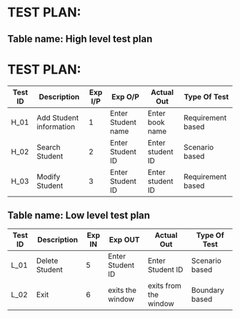 # TEST PLAN:

## Table name: High level test plan
# TEST PLAN:


| **Test ID** | **Description**                                              | **Exp I/P** | **Exp O/P**      | **Actual Out** |**Type Of Test**  |    
|-------------|--------------------------------------------------------------|------------ |-------------     |----------------|------------------|
|  H_01       |Add Student information                                          | 1           |Enter Student name   |Enter book name |Requirement based |
|  H_02       |Search Student                                       | 2           |Enter Student ID|Enter student ID|Scenario based    |
|  H_03       |Modify Student                                              | 3           |Enter Student ID|Enter student ID|Requirement based    |

## Table name: Low level test plan

| **Test ID** | **Description**                                              | **Exp IN** | **Exp OUT** | **Actual Out** |**Type Of Test**  |    
|-------------|--------------------------------------------------------------|------------|-------------|----------------|------------------|
|  L_01       |Delete Student                                         |5            |Enter Student ID|Enter Student ID|Scenario based    |
|  L_02       |Exit                                                          | 6          |exits the window|exits from the window|Boundary based    |


